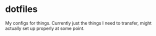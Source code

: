# dotfiles
My configs for things. Currently just the things I need to transfer, might actually set up properly at some point.
